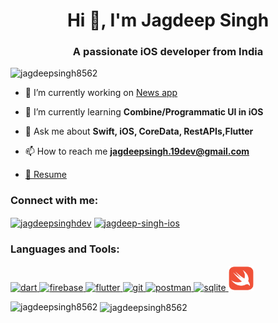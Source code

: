 <h1 align="center">Hi 👋, I'm Jagdeep Singh</h1>
<h3 align="center">A passionate iOS developer from India</h3>

<p align="left"> <img src="https://komarev.com/ghpvc/?username=jagdeepsingh8562&label=Profile%20views&color=0e75b6&style=flat-square" alt="jagdeepsingh8562" /> </p>

- 🔭 I’m currently working on [News app](https://github.com/Jagdeepsingh8562/TheNewsApp.git)

- 🌱 I’m currently learning **Combine/Programmatic UI in iOS**

- 💬 Ask me about **Swift, iOS, CoreData, RestAPIs,Flutter**

- 📫 How to reach me **jagdeepsingh.19dev@gmail.com**

- [📄 Resume](https://drive.google.com/file/d/1H4Vv508AbMfHbFxCeQenwADD8VuBUoUe/view?usp=sharing)

<h3 align="left">Connect with me:</h3>
<p align="left">
<a href="https://twitter.com/jagdeepsinghdev" target="blank"><img align="center" src="https://seeklogo.com/images/T/twitter-logo-A84FE9258E-seeklogo.com.png" alt="jagdeepsinghdev" height="30" width="40" /></a>
<a href="https://linkedin.com/in/jagdeep-singh-ios" target="blank"><img align="center" src="https://image.flaticon.com/icons/png/512/174/174857.png"alt="jagdeep-singh-ios" height="40" width="40" /></a>
</p>

<h3 align="left">Languages and Tools:</h3>
<p align="left"> <a href="https://dart.dev" target="_blank"> <img src="https://www.vectorlogo.zone/logos/dartlang/dartlang-icon.svg" alt="dart" width="40" height="40"/> </a> <a href="https://firebase.google.com/" target="_blank"> <img src="https://www.vectorlogo.zone/logos/firebase/firebase-icon.svg" alt="firebase" width="40" height="40"/> </a> <a href="https://flutter.dev" target="_blank"> <img src="https://www.vectorlogo.zone/logos/flutterio/flutterio-icon.svg" alt="flutter" width="40" height="40"/> </a> <a href="https://git-scm.com/" target="_blank"> <img src="https://www.vectorlogo.zone/logos/git-scm/git-scm-icon.svg" alt="git" width="40" height="40"/> </a> <a href="https://postman.com" target="_blank"> <img src="https://www.vectorlogo.zone/logos/getpostman/getpostman-icon.svg" alt="postman" width="40" height="40"/> </a> <a href="https://www.sqlite.org/" target="_blank"> <img src="https://www.vectorlogo.zone/logos/sqlite/sqlite-icon.svg" alt="sqlite" width="40" height="40"/> </a> <a href="https://developer.apple.com/swift/" target="_blank"> <img src="https://raw.githubusercontent.com/devicons/devicon/master/icons/swift/swift-original.svg" alt="swift" width="40" height="40"/> </a> </p>

<p><img align="left" src="https://github-readme-stats.vercel.app/api/top-langs?username=jagdeepsingh8562&show_icons=true&locale=en&layout=compact" alt="jagdeepsingh8562" /></p>

<p>&nbsp;<img align="center" src="https://github-readme-stats.vercel.app/api?username=jagdeepsingh8562&show_icons=true&locale=en" alt="jagdeepsingh8562" /></p>
